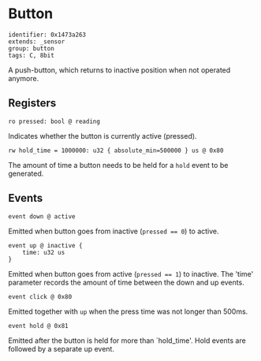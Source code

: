 # Button

    identifier: 0x1473a263
    extends: _sensor
    group: button
    tags: C, 8bit

A push-button, which returns to inactive position when not operated anymore.

## Registers

    ro pressed: bool @ reading

Indicates whether the button is currently active (pressed).

    rw hold_time = 1000000: u32 { absolute_min=500000 } us @ 0x80

The amount of time a button needs to be held for a `hold` event to be generated.

## Events

    event down @ active

Emitted when button goes from inactive (`pressed == 0`) to active.

    event up @ inactive { 
        time: u32 us 
    } 

Emitted when button goes from active (`pressed == 1`) to inactive. The 'time' parameter 
records the amount of time between the down and up events.

    event click @ 0x80

Emitted together with `up` when the press time was not longer than 500ms.

    event hold @ 0x81

Emitted after the button is held for more than `hold_time'. Hold events are followed by a separate up event.
